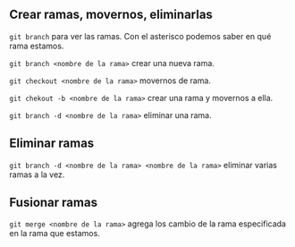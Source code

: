 ## Crear ramas, movernos, eliminarlas

`git branch` para ver las ramas. Con el asterisco podemos saber en qué rama estamos.

`git branch <nombre de la rama>` crear una nueva rama.

`git checkout <nombre de la rama>` movernos de rama.

`git chekout -b <nombre de la rama>` crear una rama y movernos a ella.

`git branch -d <nombre de la rama>` eliminar una rama.

## Eliminar ramas

`git branch -d <nombre de la rama> <nombre de la rama>` eliminar varias ramas a la vez.

## Fusionar ramas

`git merge <nombre de la rama>` agrega los cambio de la rama especificada en la rama que estamos.